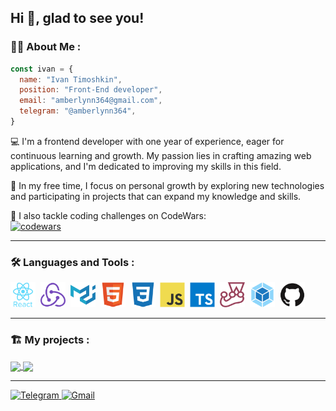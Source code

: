## Hi 👋, glad to see you!

### :man_technologist: About Me :
``` javascript
const ivan = {
  name: "Ivan Timoshkin",
  position: "Front-End developer",
  email: "amberlynn364@gmail.com",
  telegram: "@amberlynn364",
}
```

:computer: I'm a frontend developer with one year of experience, eager for continuous learning and growth. My passion lies in crafting amazing web applications, and I'm dedicated to improving my skills in this field.

:book: In my free time, I focus on personal growth by exploring new technologies and participating in projects that can expand my knowledge and skills.

:rocket: I also tackle coding challenges on CodeWars: <br>
[![codewars](https://www.codewars.com/users/amberlynn364/badges/large)](https://www.codewars.com/users/amberlynn364)

---
### :hammer_and_wrench: Languages and Tools :
<div>
  <img src="https://raw.githubusercontent.com/devicons/devicon/55609aa5bd817ff167afce0d965585c92040787a/icons/react/react-original-wordmark.svg" title="React" alt="React" width="40" height="40"/>&nbsp;
  <img src="https://raw.githubusercontent.com/devicons/devicon/master/icons/redux/redux-original.svg" title="Redux" alt="Redux " width="40" height="40"/>&nbsp;
  <img src="https://raw.githubusercontent.com/devicons/devicon/master/icons/materialui/materialui-original.svg" title="Material UI" alt="Material UI" width="40" height="40"/>&nbsp;
  <img src="https://raw.githubusercontent.com/devicons/devicon/master/icons/html5/html5-original.svg" title="HTML5" alt="HTML" width="40" height="40"/>&nbsp;
  <img src="https://raw.githubusercontent.com/devicons/devicon/master/icons/css3/css3-plain.svg"  title="CSS3" alt="CSS" width="40" height="40"/>&nbsp;
  <img src="https://raw.githubusercontent.com/devicons/devicon/master/icons/javascript/javascript-original.svg" title="JavaScript" alt="JavaScript" width="40" height="40"/>&nbsp;
  <img src="https://raw.githubusercontent.com/devicons/devicon/master/icons/typescript/typescript-original.svg" title="TypeScript" alt="TypeScript" width="40" height="40"/>&nbsp;
  <img src="https://raw.githubusercontent.com/devicons/devicon/master/icons/jest/jest-plain.svg" title="Jest"  alt="Jest" width="40" height="40"/>&nbsp;
  <img src="https://raw.githubusercontent.com/devicons/devicon/master/icons/webpack/webpack-original.svg" title="Webpack"  alt="Webpack" width="40" height="40"/>&nbsp;
  <img src="https://raw.githubusercontent.com/devicons/devicon/master/icons/github/github-original.svg" title="Git" **alt="Git" width="40" height="40"/>
</div>

---

### 🏗️ My projects :
<a href="https://github.com/amberlynn364/eCommerce-Application" target="_blank">
  <img align="center" src="https://github-readme-stats.vercel.app/api/pin/?username=amberlynn364&repo=eCommerce-Application&theme=dracula" />
</a>
<a href="https://github.com/amberlynn364/eCommerce-Application" target="_blank">
 <img align="center" src="https://github-readme-stats.vercel.app/api/pin/?username=amberlynn364&repo=eCommerce-Application&theme=dracula" />
</a>

---

<div id="badges">
  <a href="https://t.me/amberlynn364" target="_blank">
    <img src="https://img.shields.io/badge/Telegram-2CA5E0?style=for-the-badge&logo=telegram&logoColor=white" alt="Telegram">
  </a>
  <a href="mailto:amberlynn364@gmail.com" target="_blank">
    <img src="https://img.shields.io/badge/Gmail-D14836?style=for-the-badge&logo=gmail&logoColor=white" alt="Gmail">
  </a>
</div>
<!-- <div align="center"> -->
